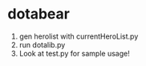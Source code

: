dotabear
========

1. gen herolist with currentHeroList.py
2. run dotalib.py
3. Look at test.py for sample usage!
